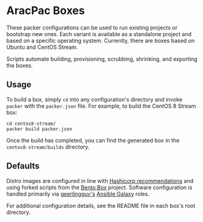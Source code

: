 # AracPac Boxes

These packer configurations can be used to run existing projects or bootstrap new ones. Each variant is available as a 
standalone project and based on a specific operating system. Currently, there are boxes based on Ubuntu and CentOS Stream.

Scripts automate building, provisioning, scrubbing, shrinking, and exporting the boxes.

## Usage
To build a box, simply `cd` into any configuration's directory and invoke `packer` with the `packer.json` file. For 
example, to build the CentOS 8 Stream box:

```
cd centos8-stream/
packer build packer.json
```

Once the build has completed, you can find the generated box in the `centos8-stream/builds` directory. 

## Defaults
Distro images are configured in line with [Hashicorp recommendations](https://www.vagrantup.com/docs/boxes.html) and 
using forked scripts from the [Bento Box](https://github.com/chef/bento) project. Software configuration is handled
primarily via [geerlingguy's](https://galaxy.ansible.com/geerlingguy) [Ansible Galaxy](https://galaxy.ansible.com/) 
roles.

For additional configuration details, see the README file in each box's root directory.